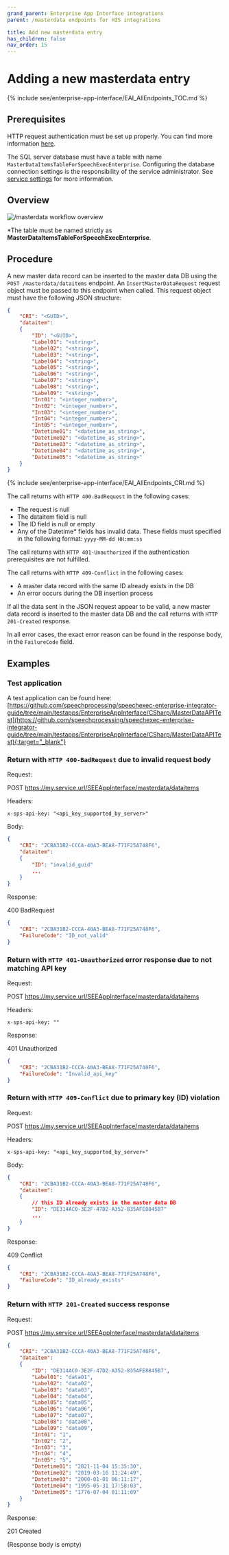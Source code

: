 ```yaml
---
grand_parent: Enterprise App Interface integrations
parent: /masterdata endpoints for HIS integrations

title: Add new masterdata entry
has_children: false
nav_order: 15
---
```


# Adding a new masterdata entry
{% include see/enterprise-app-interface/EAI_AllEndpoints_TOC.md %}

## Prerequisites

HTTP request authentication must be set up properly.
You can find more information [here](./10_MasterDataAuthentication.md).

The SQL server database must have a table with name `MasterDataItemsTableForSpeechExecEnterprise`. Configuring the database connection settings is the responsibility of the service administrator. See [service settings](./05_MasterDataServiceSettings.md) for more information.

## Overview

![/masterdata workflow overview](static/images/diagrams/EAI_MasterData_NewDataInsert.png)

*The table must be named strictly as **MasterDataItemsTableForSpeechExecEnterprise**.

## Procedure

A new master data record can be inserted to the master data DB using the `POST /masterdata/dataitems` endpoint. An `InsertMasterDataRequest` request object must be passed to this endpoint when called. This request object must have the following JSON structure:

``` json	
{
    "CRI": "<GUID>",
    "dataitem": 
    {
        "ID": "<GUID>",
        "Label01": "<string>",
        "Label02": "<string>",
        "Label03": "<string>",
        "Label04": "<string>",
        "Label05": "<string>",
        "Label06": "<string>",
        "Label07": "<string>",
        "Label08": "<string>",
        "Label09": "<string>",
        "Int01": "<integer_number>",
        "Int02": "<integer_number>",
        "Int03": "<integer_number>",
        "Int04": "<integer_number>",
        "Int05": "<integer_number>",
        "Datetime01": "<datetime_as_string>",
        "Datetime02": "<datetime_as_string>",
        "Datetime03": "<datetime_as_string>",
        "Datetime04": "<datetime_as_string>",
        "Datetime05": "<datetime_as_string>"
    }
}
```

{% include see/enterprise-app-interface/EAI_AllEndpoints_CRI.md %}

The call returns with `HTTP 400-BadRequest` in the following cases:

- The request is null
- The dataitem field is null
- The ID field is null or empty
- Any of the Datetime* fields has invalid data. These fields must specified in the following format: `yyyy-MM-dd HH:mm:ss`

The call returns with `HTTP 401-Unauthorized` if the authentication prerequisites are not fulfilled.

The call returns with `HTTP 409-Conflict` in the following cases:

- A master data record with the same ID already exists in the DB
- An error occurs during the DB insertion process

If all the data sent in the JSON request appear to be valid, a new master data record is inserted to the master data DB and the call returns with `HTTP 201-Created` response.

In all error cases, the exact error reason can be found in the response body, in the `FailureCode` field.

## Examples

### Test application
A test application can be found here:
[https://github.com/speechprocessing/speechexec-enterprise-integrator-guide/tree/main/testapps/EnterpriseAppInterface/CSharp/MasterDataAPITest](https://github.com/speechprocessing/speechexec-enterprise-integrator-guide/tree/main/testapps/EnterpriseAppInterface/CSharp/MasterDataAPITest){:target="_blank"}

### Return with `HTTP 400-BadRequest` due to invalid request body

Request:

POST https://my.service.url/SEEAppInterface/masterdata/dataitems

Headers:
```
x-sps-api-key: "<api_key_supported_by_server>"
```

Body:
``` json
{
    "CRI": "2CBA31B2-CCCA-40A3-BEA8-771F25A748F6",
    "dataitem": 
    {
        "ID": "invalid_guid"
        ...
    }
}
```

Response:

400 BadRequest
``` json
{
    "CRI": "2CBA31B2-CCCA-40A3-BEA8-771F25A748F6",
    "FailureCode": "ID_not_valid"
}
```

### Return with `HTTP 401-Unauthorized` error response due to not matching API key

Request:

POST https://my.service.url/SEEAppInterface/masterdata/dataitems

Headers:
```
x-sps-api-key: ""
```

Response:

401 Unauthorized
``` json
{
    "CRI": "2CBA31B2-CCCA-40A3-BEA8-771F25A748F6",
    "FailureCode": "Invalid_api_key"
}
```

### Return with `HTTP 409-Conflict` due to primary key (ID) violation

Request:

POST https://my.service.url/SEEAppInterface/masterdata/dataitems

Headers:
```
x-sps-api-key: "<api_key_supported_by_server>"
```

Body:
``` json
{
    "CRI": "2CBA31B2-CCCA-40A3-BEA8-771F25A748F6",
    "dataitem": 
    {
        // this ID already exists in the master data DB
        "ID": "DE314AC0-3E2F-47D2-A352-835AFE8845B7"
        ...
    }
}
```

Response:

409 Conflict
``` json
{
    "CRI": "2CBA31B2-CCCA-40A3-BEA8-771F25A748F6",
    "FailureCode": "ID_already_exists"
}
```

### Return with `HTTP 201-Created` success response

Request:

POST https://my.service.url/SEEAppInterface/masterdata/dataitems
``` json	
{
    "CRI": "2CBA31B2-CCCA-40A3-BEA8-771F25A748F6",
    "dataitem": 
    {
        "ID": "DE314AC0-3E2F-47D2-A352-835AFE8845B7",
        "Label01": "data01",
        "Label02": "data02",
        "Label03": "data03",
        "Label04": "data04",
        "Label05": "data05",
        "Label06": "data06",
        "Label07": "data07",
        "Label08": "data08",
        "Label09": "data09",
        "Int01": "1",
        "Int02": "2",
        "Int03": "3",
        "Int04": "4",
        "Int05": "5",
        "Datetime01": "2021-11-04 15:35:30",
        "Datetime02": "2019-03-16 11:24:49",
        "Datetime03": "2000-01-01 06:11:17",
        "Datetime04": "1995-05-31 17:58:03",
        "Datetime05": "1776-07-04 01:11:09"
    }
}
```

Response:

201 Created

(Response body is empty)
